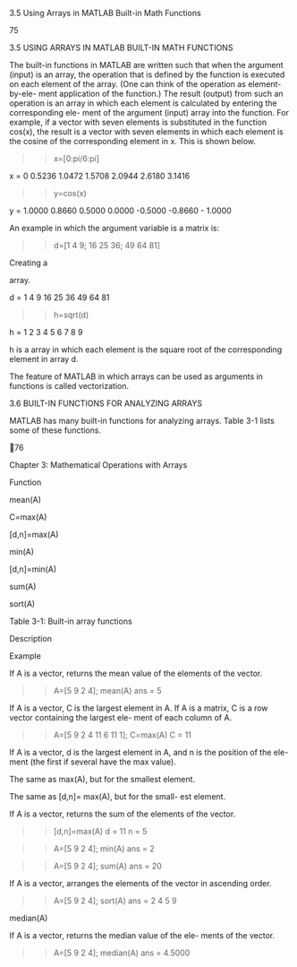 3.5 Using Arrays in MATLAB Built-in Math Functions

75

3.5 USING ARRAYS IN MATLAB BUILT-IN MATH
FUNCTIONS

The  built-in  functions  in  MATLAB  are  written  such  that  when  the  argument
(input) is an array, the operation that is defined by the function is executed on
each  element  of  the  array.  (One  can  think  of  the  operation  as  element-by-ele-
ment application of the function.) The result (output) from such an operation is
an array in which each element is calculated by entering the corresponding ele-
ment of the argument (input) array into the function. For example, if a vector
with seven elements is substituted in the function cos(x), the result is a vector
with  seven  elements  in  which  each  element  is  the  cosine  of  the  corresponding
element in x. This is shown below.

>> x=[0:pi/6:pi]

x =
    0   0.5236   1.0472   1.5708   2.0944    2.6180    3.1416

>>y=cos(x)

y =
    1.0000      0.8660      0.5000      0.0000    -0.5000    -0.8660    -
1.0000
>>

An example in which the argument variable is a matrix is:

>> d=[1 4 9; 16 25 36; 49 64 81]

Creating a

 array.

d =
     1     4     9
    16    25    36
    49    64    81

>> h=sqrt(d)

h =
     1     2     3
     4     5     6
     7     8     9

h  is  a
  array  in  which  each
element  is  the  square  root  of  the
corresponding element in array d.

The feature of MATLAB in which arrays can be used as arguments in functions
is called vectorization.

3.6 BUILT-IN FUNCTIONS FOR ANALYZING ARRAYS

MATLAB has many built-in functions for analyzing arrays. Table 3-1 lists some
of these functions.

76

Chapter 3: Mathematical Operations with Arrays

Function

mean(A)

C=max(A)

[d,n]=max(A)

min(A)

[d,n]=min(A)

sum(A)

sort(A)

Table 3-1: Built-in array functions

Description

Example

If A is a vector, returns the
mean value of the elements
of the vector.

>> A=[5 9 2 4];
>> mean(A)
ans =
     5

If A is a vector, C is the
largest element in A. If A is
a matrix, C is a row vector
containing the largest ele-
ment of each column of A.

>> A=[5 9 2 4 11 6 11
1];
>> C=max(A)
C =
    11

If A is a vector, d is the
largest element in A, and n
is the position of the ele-
ment (the first if several
have the max value).

The same as max(A), but
for the smallest element.

The same as [d,n]=
max(A), but for the small-
est element.

If A is a vector, returns the
sum of the elements of the
vector.

>> [d,n]=max(A)
d =
    11
n =
     5

>> A=[5 9 2 4];
>> min(A)
ans =
     2

>> A=[5 9 2 4];
>> sum(A)
ans =
    20

If A is a vector, arranges
the elements of the vector
in ascending order.

>> A=[5 9 2 4];
>> sort(A)
ans =
   2     4     5     9

median(A)

If A is a vector, returns the
median value of the ele-
ments of the vector.

>> A=[5 9 2 4];
>> median(A)
ans =
    4.5000

